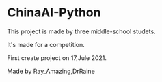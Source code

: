 # ChinaAI-Python
This project is made by three middle-school studets.

It's made for a competition.

First create project on 17,Jule 2021.



Made by Ray_Amazing,DrRaine
